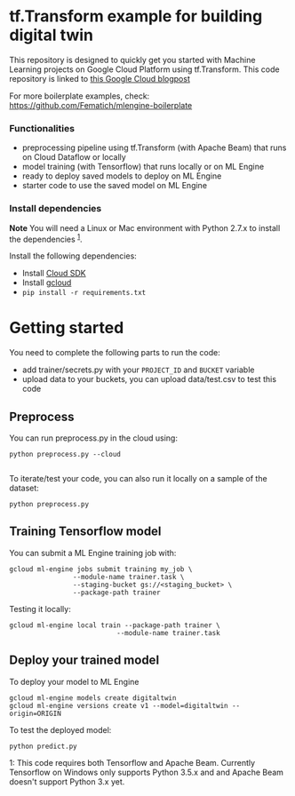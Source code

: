 tf.Transform example for building digital twin
====================

This repository is designed to quickly get you started with Machine Learning projects on Google Cloud Platform using tf.Transform.
This code repository is linked to [this Google Cloud blogpost](https://cloud.google.com/blog/products/ai-machine-learning/pre-processing-tensorflow-pipelines-tftransform-google-cloud) 

For more boilerplate examples, check: https://github.com/Fematich/mlengine-boilerplate

### Functionalities
- preprocessing pipeline using tf.Transform (with Apache Beam) that runs on Cloud Dataflow or locally
- model training (with Tensorflow) that runs locally or on ML Engine
- ready to deploy saved models to deploy on ML Engine
- starter code to use the saved model on ML Engine

### Install dependencies
**Note** You will need a Linux or Mac environment with Python 2.7.x to install the dependencies <sup>[1](#myfootnote1)</sup>.

Install the following dependencies:
 * Install [Cloud SDK](https://cloud.google.com/sdk/)
 * Install [gcloud](https://cloud.google.com/sdk/gcloud/)
 * ```pip install -r requirements.txt```

# Getting started

You need to complete the following parts to run the code:
- add trainer/secrets.py with your `PROJECT_ID` and `BUCKET` variable
- upload data to your buckets, you can upload data/test.csv to test this code

## Preprocess

You can run preprocess.py in the cloud using:
```
python preprocess.py --cloud
      
```

To iterate/test your code, you can also run it locally on a sample of the dataset:
```
python preprocess.py
```

## Training Tensorflow model
You can submit a ML Engine training job with:
```
gcloud ml-engine jobs submit training my_job \
                --module-name trainer.task \
                --staging-bucket gs://<staging_bucket> \
                --package-path trainer
```
Testing it locally:
```
gcloud ml-engine local train --package-path trainer \
                           --module-name trainer.task
```

## Deploy your trained model
To deploy your model to ML Engine
```
gcloud ml-engine models create digitaltwin
gcloud ml-engine versions create v1 --model=digitaltwin --origin=ORIGIN
```
To test the deployed model:
```
python predict.py
```


<a name="myfootnote1">1</a>: This code requires both Tensorflow and Apache Beam. Currently Tensorflow on Windows only supports Python 3.5.x and 
and Apache Beam doesn't support Python 3.x yet.
